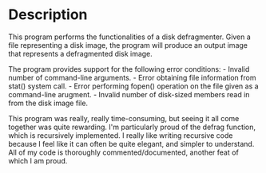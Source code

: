 # Description
This program performs the functionalities of a disk defragmenter. Given a file representing a disk image,
the program will produce an output image that represents a defragmented disk image.

The program provides support for the following error conditions:
    - Invalid number of command-line arguments.
    - Error obtaining file information from stat() system call.
    - Error performing fopen() operation on the file given as a command-line arugment.
    - Invalid number of disk-sized members read in from the disk image file.

This program was really, really time-consuming, but seeing it all come together was quite rewarding.
I'm particularly proud of the defrag function, which is recursively implemented. I really like
writing recursive code because I feel like it can often be quite elegant, and simpler
to understand. All of my code is thoroughly commented/documented, another feat of which I am proud.
